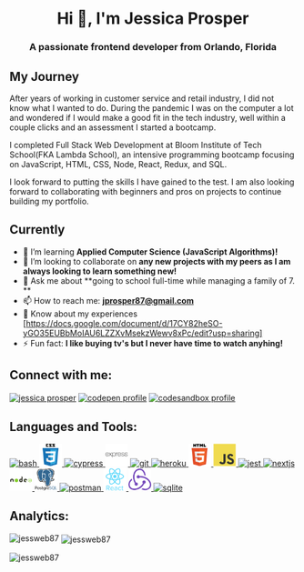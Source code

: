 <h1 align="center">Hi 👋, I'm Jessica Prosper</h1>
<h3 align="center">A passionate frontend developer from Orlando, Florida</h3>

<!--
**Jessweb87/Jessweb87** is a ✨ _special_ ✨ repository because its `README.md` (this file) appears on your GitHub profile.

Here are some ideas to get you started:
-->
## My Journey
After years of working in customer service and retail industry, I did not know what I wanted to do. During the pandemic I was on the computer a lot and wondered if I would make a good fit in the tech industry, well within a couple clicks and an assessment I started a bootcamp.

 I completed Full Stack Web Development at Bloom Institute of Tech School(FKA Lambda School), an intensive programming bootcamp focusing on JavaScript, HTML, CSS, Node, React, Redux, and SQL.

I look forward to putting the skills I have gained to the test. I am also looking forward to collaborating with beginners and pros on projects to continue building my portfolio.

## Currently  
- 🌱 I’m learning **Applied Computer Science (JavaScript Algorithms)!**
- 👯 I’m looking to collaborate on **any new projects with my peers as I am always looking to learn something new!**
- 💬 Ask me about **going to school full-time while managing a family of 7. **
- 📫 How to reach me: **jprosper87@gmail.com**
- 📃 Know about my experiences [https://docs.google.com/document/d/17CY82heSO-yGO35EUBbMoIAU6LZZXvMsekzWewv8xPc/edit?usp=sharing]
- ⚡ Fun fact: **I like buying tv's but I never have time to watch anyhing!**

## Connect with me:
<p align="left"><a href="https://linkedin.com/in/jessicaprosper" target="blank"><img align="center" src="https://raw.githubusercontent.com/rahuldkjain/github-profile-readme-generator/master/src/images/icons/Social/linked-in-alt.svg" alt="jessica prosper" height="30" width="40" /></a> <a href="https://codepen.io/jprosper87" target="blank"><img align="center" src="https://cdn.jsdelivr.net/npm/simple-icons@3.0.1/icons/codepen.svg" alt="codepen profile" height="30"
width="40" /></a> <a href="https://codesandbox.io/u/jprosper87" target="blank"><img align="center" src="https://cdn.jsdelivr.net/npm/simple-icons@3.0.1/icons/codesandbox.svg" alt="codesandbox profile" height="30" width="40" /></a></p>

## Languages and Tools:

<p align="left"> <a href="https://www.gnu.org/software/bash/" target="_blank" rel="noreferrer"> <img src="https://www.vectorlogo.zone/logos/gnu_bash/gnu_bash-icon.svg" alt="bash" width="40" height="40"/> </a> <a href="https://getbootstrap.com" target="_blank" rel="noreferrer"> <a href="https://www.w3schools.com/css/" target="_blank" rel="noreferrer"> <img src="https://raw.githubusercontent.com/devicons/devicon/master/icons/css3/css3-original-wordmark.svg" alt="css3" width="40" height="40"/> </a> <a href="https://www.cypress.io" target="_blank" rel="noreferrer"> <img src="https://raw.githubusercontent.com/simple-icons/simple-icons/6e46ec1fc23b60c8fd0d2f2ff46db82e16dbd75f/icons/cypress.svg" alt="cypress" width="40" height="40"/> </a> <a href="https://expressjs.com" target="_blank" rel="noreferrer"> <img src="https://raw.githubusercontent.com/devicons/devicon/master/icons/express/express-original-wordmark.svg" alt="express" width="40" height="40"/> </a> <a href="https://git-scm.com/" target="_blank" rel="noreferrer"> <img src="https://www.vectorlogo.zone/logos/git-scm/git-scm-icon.svg" alt="git" width="40" height="40"/> </a> <a href="https://heroku.com" target="_blank" rel="noreferrer"> <img src="https://www.vectorlogo.zone/logos/heroku/heroku-icon.svg" alt="heroku" width="40" height="40"/> </a> <a href="https://www.w3.org/html/" target="_blank" rel="noreferrer"> <img src="https://raw.githubusercontent.com/devicons/devicon/master/icons/html5/html5-original-wordmark.svg" alt="html5" width="40" height="40"/> </a> <a href="https://developer.mozilla.org/en-US/docs/Web/JavaScript" target="_blank" rel="noreferrer"> <img src="https://raw.githubusercontent.com/devicons/devicon/master/icons/javascript/javascript-original.svg" alt="javascript" width="40" height="40"/> </a> <a href="https://jestjs.io" target="_blank" rel="noreferrer"> <img src="https://www.vectorlogo.zone/logos/jestjsio/jestjsio-icon.svg" alt="jest" width="40" height="40"/> </a> <a href="https://nextjs.org/" target="_blank" rel="noreferrer"> <img src="https://cdn.worldvectorlogo.com/logos/nextjs-2.svg" alt="nextjs" width="40" height="40"/> </a> <a href="https://nodejs.org" target="_blank" rel="noreferrer"> <img src="https://raw.githubusercontent.com/devicons/devicon/master/icons/nodejs/nodejs-original-wordmark.svg" alt="nodejs" width="40" height="40"/> </a> <a href="https://www.postgresql.org" target="_blank" rel="noreferrer"> <img src="https://raw.githubusercontent.com/devicons/devicon/master/icons/postgresql/postgresql-original-wordmark.svg" alt="postgresql" width="40" height="40"/> </a> <a href="https://postman.com" target="_blank" rel="noreferrer"> <img src="https://www.vectorlogo.zone/logos/getpostman/getpostman-icon.svg" alt="postman" width="40" height="40"/> </a>  <a href="https://reactjs.org/" target="_blank" rel="noreferrer"> <img src="https://raw.githubusercontent.com/devicons/devicon/master/icons/react/react-original-wordmark.svg" alt="react" width="40" height="40"/> </a> <a href="https://redux.js.org" target="_blank" rel="noreferrer"> <img src="https://raw.githubusercontent.com/devicons/devicon/master/icons/redux/redux-original.svg" alt="redux" width="40" height="40"/> </a> <a href="https://www.sqlite.org/" target="_blank" rel="noreferrer"> <img src="https://www.vectorlogo.zone/logos/sqlite/sqlite-icon.svg" alt="sqlite" width="40" height="40"/> </a> </p>
 
## Analytics:
 <p><img align="left" src="https://github-readme-stats.vercel.app/api/top-langs?username=jessweb87&show_icons=true&locale=en&layout=compact" alt="jessweb87" /></p>

<p>&nbsp;<img align="center" src="https://github-readme-stats.vercel.app/api?username=jessweb87&show_icons=true&locale=en" alt="jessweb87" /></p>

<p><img align="center" src="https://github-readme-streak-stats.herokuapp.com/?user=jessweb87&" alt="jessweb87" /></p>

